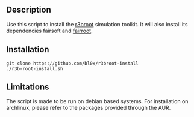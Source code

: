 ## Description

Use this script to install the [r3broot](http://r3broot.gsi.de/) simulation toolkit.
It will also install its dependencies fairsoft and [fairroot](https://fairroot.gsi.de/).

## Installation
```
git clone https://github.com/bl0x/r3broot-install
./r3b-root-install.sh
```

## Limitations

The script is made to be run on debian based systems.
For installation on archlinux, please refer to the packages provided through the AUR.
